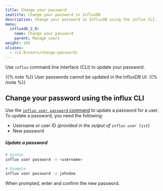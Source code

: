 ```yaml
---
title: Change your password
seotitle: Change your password in InfluxDB
description: Change your password in InfluxDB using the influx CLI.
menu:
  influxdb_2_0:
    name: Change your password
    parent: Manage users
weight: 105
aliases:
  - /v2.0/users/change-password/
---
```


Use `influx` command line interface (CLI) to update your password.

{{% note %}}
User passwords cannot be updated in the InfluxDB UI.
{{% /note %}}

## Change your password using the influx CLI

Use the [`influx user password` command](/influxdb/v2.0/reference/cli/influx/user/password)
to update a password for a user. To update a password, you need the following:

- Username or user ID _(provided in the output of `influx user list`)_
- New password

##### Update a password
```sh
# Syntax
influx user password -n <username>

# Example
influx user password -n johndoe
```

When prompted, enter and confirm the new password.
